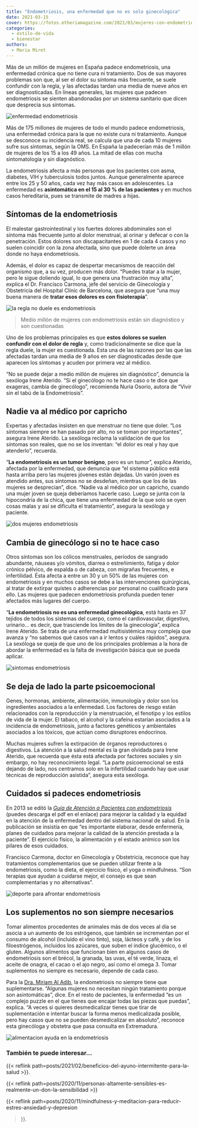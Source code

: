 ```yaml
---
title: "Endometriosis, una enfermedad que no es solo ginecológica"
date: 2021-03-15
cover: https://fotos.etheriamagazine.com/2021/03/mujeres-con-endometriosis.jpg
categories: 
  - estilo-de-vida
  - bienestar
authors: 
  - Maria Miret
---
```


Más de un millón de mujeres en España padece endometriosis, una enfermedad crónica que no tiene cura ni tratamiento. Dos de sus mayores problemas son que, al ser el dolor su síntoma más frecuente, se suele confundir con la regla, y las afectadas tardan una media de nueve años en ser diagnosticadas. En líneas generales, las mujeres que padecen endometriosis se sienten abandonadas por un sistema sanitario que dicen que desprecia sus síntomas.

![enfermedad endometriosis](https://fotos.etheriamagazine.com/2021/03/endometriosis-mujeres.jpg "La endometriosis es una enfermedad crónica para la que no existe cura ni tratamiento. © Endomadrid")

Más de 175 millones de mujeres de todo el mundo padece endometriosis, una enfermedad 
crónica para la que no existe cura ni tratamiento. Aunque se desconoce su incidencia 
real, se calcula que una de cada 10 mujeres sufre sus síntomas, según la OMS. En España 
la padecerían más de 1 millón de mujeres de los 15 a los 49 años. La mitad de ellas con 
mucha sintomatología y sin diagnóstico. 

La endometriosis afecta a más personas que los pacientes con asma, diabetes, VIH y 
tuberculosis todos juntos. Aunque generalmente aparece entre los 25 y 50 años, cada vez 
hay más casos en adolescentes. La enfermedad es **asintomática en el 15 al 30 % de las 
pacientes** y en muchos casos hereditaria, pues se transmite de madres a hijas. 

## Síntomas de la endometriosis

El malestar gastrointestinal y los fuertes dolores abdominales son el síntoma más 
frecuente junto al dolor menstrual, al orinar y defecar o con la penetración. Estos 
dolores son discapacitantes en 1 de cada 4 casos y no suelen coincidir con la zona 
afectada, sino que puede dolerte un área donde no haya endometriosis. 

Además, el dolor es capaz de despertar mecanismos de reacción del organismo que, a su 
vez, producen más dolor. “Puedes tratar a la mujer, pero le sigue doliendo igual, lo que 
genera una frustración muy alta”, explica el Dr. Francisco Carmona, jefe del servicio de 
Ginecología y Obstetricia del Hospital Clínic de Barcelona, que asegura que “una muy 
buena manera de **tratar esos dolores es con fisioterapia**”. 

![la regla no duele es endometriosis](https://fotos.etheriamagazine.com/2021/03/endomadrid2019.jpg "Concentración por el endometriosis. © Endomadrid.")

> Medio millón de mujeres con endometriosis están sin diagnóstico y son cuestionadas 

Uno de los problemas principales es que **estos dolores se suelen confundir con el dolor 
de regla** y, como tradicionalmente se dice que la regla duele, la mujer es cuestionada. 
Esta una de las razones por las que las afectadas tardan una media de 9 años en ser 
diagnosticadas desde que aparecen los síntomas y acuden por primera vez al médico. 

“No se puede dejar a medio millón de mujeres sin diagnóstico”, denuncia la sexóloga 
Irene Aterido. “Si el ginecólogo no te hace caso o te dice que exageras, cambia de 
ginecólogo”, recomienda Nuria Osorio, autora de “Vivir sin el tabú de la Endometriosis”. 

## Nadie va al médico por capricho

Expertas y afectadas insisten en que menstruar no tiene que doler. “Los síntomas siempre 
se han pasado por alto, no se toman por importantes”, asegura Irene Aterido. La sexóloga 
reclama la validación de que los síntomas son reales, que no se los inventan: “el dolor 
es real y hay que atenderlo”, recuerda. 

“**La endometriosis es un tumor benigno**, pero es un tumor”, explica Aterido, afectada 
por la enfermedad, que denuncia que “el sistema público está hasta arriba pero las 
mujeres jóvenes están dejadas. Un varón joven es atendido antes, sus síntomas no se 
desdeñan, mientras que los de las mujeres se desprecian”, dice. “Nadie va al médico por 
un capricho, cuando una mujer joven se queja deberíamos hacerle caso. Luego se junta con 
la hipocondría de la chica, que tiene una enfermedad de la que solo se oyen cosas malas 
y así se dificulta el tratamiento”, asegura la sexóloga y paciente. 

![dos mujeres endometriosis](https://fotos.etheriamagazine.com/2021/03/mujeres-con-endometriosis.jpg "Expertas y afectadas insisten en que menstruar no tiene que doler. © Sam Manns")

## Cambia de ginecólogo si no te hace caso

Otros síntomas son los cólicos menstruales, períodos de sangrado abundante, náuseas y/o 
vómitos, diarrea o estreñimiento, fatiga y dolor crónico pélvico, de espalda o de 
cabeza, con migrañas frecuentes, e infertilidad. Ésta afecta a entre un 30 y un 50% de 
las mujeres con endometriosis y en muchos casos se debe a las intervenciones 
quirúrgicas, al tratar de extirpar quistes o adherencias por personal no cualificado 
para ello. Las mujeres que padecen endometriosis profunda pueden tener afectados más 
lugares del cuerpo. 

“**La endometriosis no es una enfermedad ginecológica**, está hasta en 37 tejidos de 
todos los sistemas del cuerpo, como el cardiovascular, digestivo, urinario… es decir, 
que trasciende los límites de la ginecología”, explica Irene Aterido. Se trata de una 
enfermedad multisistémica muy compleja que avanza y “no sabemos qué casos van a ir 
lentos y cuáles rápidos”, asegura. La sexóloga se queja de que uno de los principales 
problemas a la hora de abordar la enfermedad es la falta de investigación básica que se 
pueda aplicar. 

![sintomas endometriosis](https://fotos.etheriamagazine.com/2021/03/sintomas-endometriosis.jpg "Conocer los síntomas ayuda a identificar la endometriosis. © EndoMadrid")

## Se deja de lado la parte psicoemocional

Genes, hormonas, ambiente, alimentación, inmunología y dolor son los ingredientes 
asociados a la enfermedad. Los factores de riesgo están relacionados con la reproducción 
y la menstruación, el fenotipo y los estilos de vida de la mujer. El tabaco, el alcohol 
y la cafeína estarían asociados a la incidencia de endometriosis, junto a factores 
genéticos y ambientales asociados a los tóxicos, que actúan como disruptores endocrinos. 

Muchas mujeres sufren la extirpación de órganos reproductores o digestivos. La atención 
a la salud mental es la gran olvidada para Irene Aterido, que recuerda que ésta está 
afectada por factores sociales y sin embargo, no hay reconocimiento legal. “La parte 
psicoemocional se está dejando de lado, nos centramos solo en la infertilidad cuando hay 
que usar técnicas de reproducción asistida”, asegura esta sexóloga. 

## Cuidados si padeces endometriosis

En 2013 se editó la _[Guía de Atención a Pacientes con 
endometriosis](https://www.mscbs.gob.es/organizacion/sns/planCalidadSNS/pdf/equidad/ENDOMETRIOSIS.pdf)_ 
(puedes descarga el pdf en el enlace) para mejorar la calidad y la equidad en la 
atención de la enfermedad dentro del sistema nacional de salud. En la publicación se 
insistía en que “es importante elaborar, desde enfermería, planes de cuidados para 
mejorar la calidad de la atención prestada a la paciente”. El ejercicio físico, la 
alimentación y el estado anímico son los pilares de esos cuidados. 

Francisco Carmona, doctor en Ginecología y Obstetricia, reconoce que hay tratamientos 
complementarios que se pueden utilizar frente a la endometriosis, como la dieta, el 
ejercicio físico, el yoga o mindfulness. “Son terapias que ayudan a cuidarse mejor, el 
consejo es que sean complementarias y no alternativas”. 

![deporte para afrontar endometriosis](https://fotos.etheriamagazine.com/2021/03/ejercicio-fisico-endometriosis.jpg "El deporte, la buena alimentación y el estado anímico son fundamentales para afrontar la enfermedad. © Bruce Mars")

## Los suplementos no son siempre necesarios

Tomar alimentos procedentes de animales más de dos veces al día se asocia a un aumento 
de los estrógenos, que también se incrementan por el consumo de alcohol (incluido el 
vino tinto), soja, lácteos y café, y de los filoestrógenos, incluidos los azúcares, que 
suben el índice glucémico, o el gluten. Algunos alimentos que funcionan bien en algunos 
casos de endometriosis son el brécol, la granada, las uvas, el té verde, linaza, el 
aceite de onagra, el cacao o el ajo negro, así como el omega 3. Tomar suplementos no 
siempre es necesario, depende de cada caso. 

Para la [Dra. Miriam Al Adib](https://miriamginecologia.com/), la endometriosis no 
siempre tiene que suplementarse. “Algunas mujeres no necesitan ningún tratamiento porque 
son asintomáticas”, dice. En el resto de pacientes, la enfermedad “es un complejo puzzle 
en el que tienes que encajar todas las piezas que puedas”, explica. “A veces si quieres 
desmedicalizar tienes que tirar de suplementación e intentar buscar la forma menos 
medicalizada posible, pero hay casos que no se pueden desmedicalizar en absoluto”, 
reconoce esta ginecóloga y obstetra que pasa consulta en Extremadura. 

![alimentacion ayuda en la endometriosis](https://fotos.etheriamagazine.com/2021/03/alimentacion-combatir-endometriosis.jpg "La granada, las uvas, el té verde, el aceite de onagra, el cacao y el ajo negro ayudan a las afectadas con endometriosis.")

### También te puede interesar...

{{< reflink path=posts/2021/02/beneficios-del-ayuno-intermitente-para-la-salud >}}. 

{{< reflink 
path=posts/2020/11/personas-altamente-sensibles-es-realmente-un-don-la-sensibilidad >}} 

{{< reflink 
path=posts/2020/11/mindfulness-y-meditacion-para-reducir-estres-ansiedad-y-depresion 
>}}.
